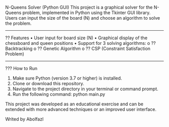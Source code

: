 N-Queens Solver (Python GUI)
This project is a graphical solver for the N-Queens problem, implemented in Python using the Tkinter GUI library.
Users can input the size of the board (N) and choose an algorithm to solve the problem.
________________________________________
?? Features
•	User input for board size (N)
•	Graphical display of the chessboard and queen positions
•	Support for 3 solving algorithms:
o	?? Backtracking
o	?? Genetic Algorithm
o	?? CSP (Constraint Satisfaction Problem)
________________________________________
??? How to Run
1.	Make sure Python (version 3.7 or higher) is installed.
2.	Clone or download this repository.
3.	Navigate to the project directory in your terminal or command prompt.
4.	Run the following command:
python main.py

This project was developed as an educational exercise and can be extended with more advanced techniques or an improved user interface.


Writed by Abolfazl
